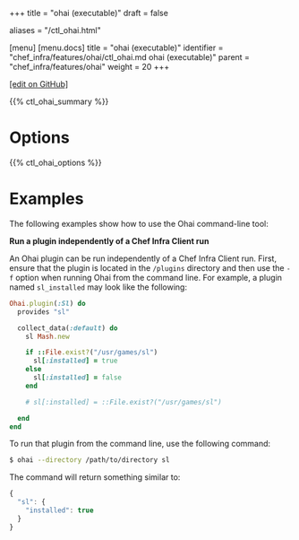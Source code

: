 +++
title = "ohai (executable)"
draft = false

aliases = "/ctl_ohai.html"

[menu]
  [menu.docs]
    title = "ohai (executable)"
    identifier = "chef_infra/features/ohai/ctl_ohai.md ohai (executable)"
    parent = "chef_infra/features/ohai"
    weight = 20
+++    

[\[edit on GitHub\]](https://github.com/chef/chef-web-docs/blob/master/content/ctl_ohai.md)

{{% ctl_ohai_summary %}}

Options
=======

{{% ctl_ohai_options %}}

Examples
========

The following examples show how to use the Ohai command-line tool:

**Run a plugin independently of a Chef Infra Client run**

An Ohai plugin can be run independently of a Chef Infra Client run.
First, ensure that the plugin is located in the `/plugins` directory and
then use the `-f` option when running Ohai from the command line. For
example, a plugin named `sl_installed` may look like the following:

``` ruby
Ohai.plugin(:Sl) do
  provides "sl"

  collect_data(:default) do
    sl Mash.new

    if ::File.exist?("/usr/games/sl")
      sl[:installed] = true
    else
      sl[:installed] = false
    end

    # sl[:installed] = ::File.exist?("/usr/games/sl")

  end
end
```

To run that plugin from the command line, use the following command:

``` bash
$ ohai --directory /path/to/directory sl
```

The command will return something similar to:

``` javascript
{
  "sl": {
    "installed": true
  }
}
```
